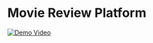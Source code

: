 # Movie Review Platform
[![Demo Video](https://gaochengzhan.netlify.app/uploads/Movie_Review.png)](https://youtu.be/wHx8OliogIY)

